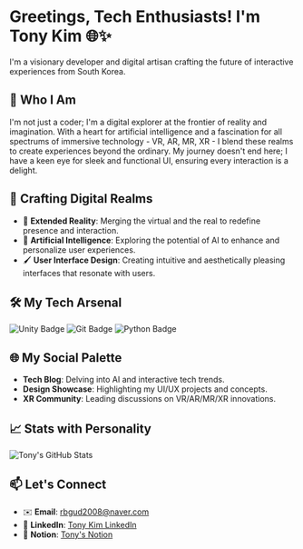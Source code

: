 # Greetings, Tech Enthusiasts! I'm Tony Kim 🌐✨

I'm a visionary developer and digital artisan crafting the future of interactive experiences from South Korea.

## 🚀 Who I Am

I'm not just a coder; I'm a digital explorer at the frontier of reality and imagination. With a heart for artificial intelligence and a fascination for all spectrums of immersive technology - VR, AR, MR, XR - I blend these realms to create experiences beyond the ordinary. My journey doesn't end here; I have a keen eye for sleek and functional UI, ensuring every interaction is a delight.

## 🎨 Crafting Digital Realms

- 🌌 **Extended Reality**: Merging the virtual and the real to redefine presence and interaction.
- 🧠 **Artificial Intelligence**: Exploring the potential of AI to enhance and personalize user experiences.
- 🖌️ **User Interface Design**: Creating intuitive and aesthetically pleasing interfaces that resonate with users.

## 🛠 My Tech Arsenal

![Unity Badge](https://img.shields.io/badge/-Unity-FFFFFF?style=for-the-badge&logo=Unity&logoColor=black)
![Git Badge](https://img.shields.io/badge/-Git-FFFFFF?style=for-the-badge&logo=Git&logoColor=F05032)
![Python Badge](https://img.shields.io/badge/-Python-FFFFFF?style=for-the-badge&logo=Python&logoColor=3776AB)

## 🌐 My Social Palette

- **Tech Blog**: Delving into AI and interactive tech trends.
- **Design Showcase**: Highlighting my UI/UX projects and concepts.
- **XR Community**: Leading discussions on VR/AR/MR/XR innovations.

## 📈 Stats with Personality

![Tony's GitHub Stats](https://github-readme-stats.vercel.app/api?username=Tony-Meraki&show_icons=true&theme=synthwave)

## 📫 Let's Connect

- ✉️ **Email**: [rbgud2008@naver.com](mailto:rbgud2008@naver.com)
- 🔗 **LinkedIn**: [Tony Kim LinkedIn](www.linkedin.com/in/규형-김-31883b196)
- 📝 **Notion**: [Tony's Notion](https://broad-cold-346.notion.site/c5f4819ad50542168b67faa61ba64dc5?pvs=4)
  
